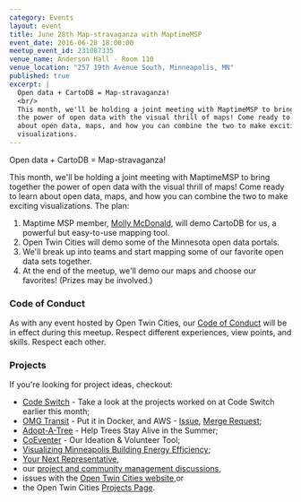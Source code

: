 ```yaml
---
category: Events
layout: event
title: June 28th Map-stravaganza with MaptimeMSP
event_date: 2016-06-28 18:00:00
meetup_event_id: 231087335
venue_name: Anderson Hall - Room 110 
venue_location: "257 19th Avenue South, Minneapolis, MN"
published: true 
excerpt: |
  Open data + CartoDB = Map-stravaganza!
  <br/>
  This month, we'll be holding a joint meeting with MaptimeMSP to bring together
  the power of open data with the visual thrill of maps! Come ready to learn
  about open data, maps, and how you can combine the two to make exciting
  visualizations.
---
```

Open data + CartoDB = Map-stravaganza!

This month, we'll be holding a joint meeting with MaptimeMSP to bring together
the power of open data with the visual thrill of maps! Come ready to learn
about open data, maps, and how you can combine the two to make exciting
visualizations.  The plan:

1. Maptime MSP member, [Molly McDonald](https://twitter.com/MollyWynia), will
   demo CartoDB for us, a powerful but easy-to-use mapping tool.
2. Open Twin Cities will demo some of the Minnesota open data portals.
3. We'll break up into teams and start mapping some of our favorite open data
   sets together.
4. At the end of the meetup, we'll demo our maps and choose our favorites!
   (Prizes may be involved.)

### Code of Conduct

As with any event hosted by Open Twin Cities, our [Code of Conduct](/about/code-of-conduct/) 
will be in effect during this meetup. Respect different experiences, view
points, and skills. Respect each other.

### Projects

If you're looking for project ideas, checkout: 

- [Code Switch](http://www.codeswitch.mn/project-presentations/) - Take a look at the projects worked on at Code Switch earlier this month;
- [OMG Transit](https://github.com/omgtransit/omgtransit) - Put it in Docker, and AWS - [Issue](https://github.com/omgtransit/omgtransit/issues/1), [Merge Request](https://github.com/omgtransit/omgtransit/pull/4); 
- [Adopt-A-Tree](https://github.com/ballPointPenguin/adopt-a-tree) - Help Trees Stay Alive in the Summer;
- [CoEventer](https://github.com/campuscodefest/ccf) - Our Ideation & Volunteer Tool;
- [Visualizing Minneapolis Building Energy Efficiency](https://groups.google.com/forum/#!topic/twin-cities-brigade/fCqgHHATNw8);
- [Your Next Representative](https://groups.google.com/forum/#!topic/twin-cities-brigade/SbX4B_Fhp7w),
- our [project and community management discussions](http://bit.ly/manageOTC),
- issues with the [Open Twin Cities website](https://github.com/OpenTwinCities/opentwincities.github.com),or 
- the Open Twin Cities [Projects Page](/projects).
